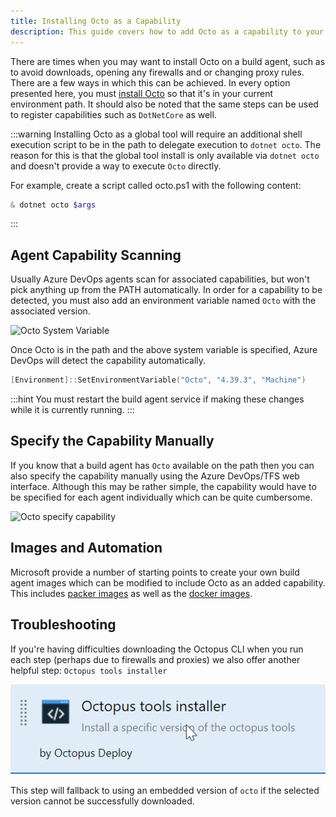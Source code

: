 ```yaml
---
title: Installing Octo as a Capability
description: This guide covers how to add Octo as a capability to your TFS/Azure DevOps custom build agents.
---
```


There are times when you may want to install Octo on a build agent, such as to avoid downloads, opening any firewalls and or changing proxy rules. There are a few ways in which this can be
achieved. In every option presented here, you must [install Octo](/docs/api-and-integration/octo.exe-command-line/index.md) so that it's in your current environment path. It should also be noted
that the same steps can be used to register capabilities such as `DotNetCore` as well.

:::warning
Installing Octo as a global tool will require an additional shell execution script to be in the path to delegate execution to `dotnet octo`. The reason for this is that the global tool install is only available via `dotnet octo` and doesn't
provide a way to execute `Octo` directly.

For example, create a script called octo.ps1 with the following content:
```powershell
& dotnet octo $args
```
:::

## Agent Capability Scanning

Usually Azure DevOps agents scan for associated capabilities, but won't pick anything up from the PATH automatically. In order for a capability to be detected, you must also add an environment variable named `Octo` with the associated
version.

![Octo System Variable](/docs/api-and-integration/tfs-azure-devops/using-octopus-extension/octo-system-variable.jpg)

Once Octo is in the path and the above system variable is specified, Azure DevOps will detect the capability automatically.

```powershell
[Environment]::SetEnvironmentVariable("Octo", "4.39.3", "Machine")
```

:::hint
You must restart the build agent service if making these changes while it is currently running.
:::

## Specify the Capability Manually

If you know that a build agent has `Octo` available on the path then you can also specify the capability manually using the Azure DevOps/TFS web interface. Although this may be rather simple, the capability would have to be specified for
each agent individually which can be quite cumbersome.

![Octo specify capability](/docs/api-and-integration/tfs-azure-devops/using-octopus-extension/octo-manual-capability.jpg)

## Images and Automation

Microsoft provide a number of starting points to create your own build agent images which can be modified to include Octo as an added capability. This includes [packer images](https://github.com/Microsoft/vsts-image-generation) as well as the [docker images](https://github.com/Microsoft/vsts-agent-docker).

## Troubleshooting

If you're having difficulties downloading the Octopus CLI when you run each step (perhaps due to firewalls and proxies) we also offer another helpful step: `Octopus tools installer`

![Octopus tools installer](/docs/api-and-integration/tfs-azure-devops/using-octopus-extension/octopus-tools-installer.png)

This step will fallback to using an embedded version of `octo` if the selected version cannot be successfully downloaded.
